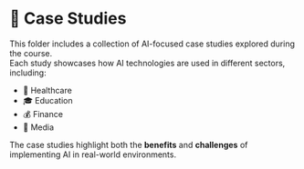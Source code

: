 # 📂 Case Studies

This folder includes a collection of AI-focused case studies explored during the course.  
Each study showcases how AI technologies are used in different sectors, including:

- 🏥 Healthcare  
- 🎓 Education  
- 💰 Finance  
- 📰 Media  

The case studies highlight both the **benefits** and **challenges** of implementing AI in real-world environments.
